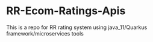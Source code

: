 # RR-Ecom-Ratings-Apis
This is a repo for RR rating system using  java_11/Quarkus framework/microservices tools
